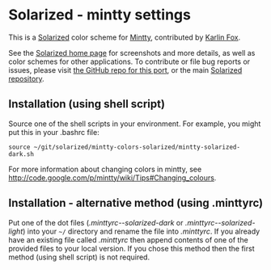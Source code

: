 Solarized - mintty settings
==========================

This is a [Solarized][solarized] color scheme for [Mintty][mintty], contributed by [Karlin Fox][krf].

See the [Solarized home page][solarized] for screenshots and more details,
as well as color schemes for other applications. To contribute or file bug
reports or issues, please visit [the GitHub repo for this port][mintty-repo],
or the main [Solarized repository][solarized-repo].

  [mintty]:         http://code.google.com/p/mintty/
  [mintty-repo]:    https://github.com/karlin/mintty-colors-solarized
  [krf]:            https://github.com/karlin
  [solarized]:      http://ethanschoonover.com/solarized
  [solarized-repo]: https://github.com/altercation/solarized

Installation (using shell script)
---------------------------------

Source one of the shell scripts in your environment. For example, you might put this in your .bashrc file:

    source ~/git/solarized/mintty-colors-solarized/mintty-solarized-dark.sh

For more information about changing colors in mintty, see http://code.google.com/p/mintty/wiki/Tips#Changing_colours.

Installation - alternative method (using .minttyrc)
---------------------------------------------------

Put one of the dot files (_.minttyrc--solarized-dark_ or _.minttyrc--solarized-light_) into your `~/` directory and rename the file into _.minttyrc_.
If you already have an existing file called _.minttyrc_ then append contents of one of the provided files to your local version.
If you chose this method then the first method (using shell script) is not required.

